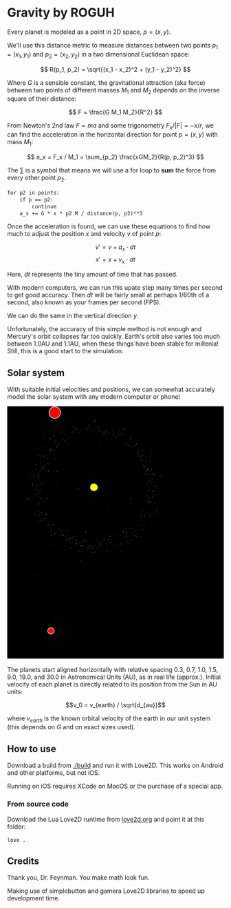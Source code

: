 # Gravity by ROGUH

Every planet is modeled as a point in 2D space, $p=(x,y)$.

We'll use this distance metric to measure distances between two points $p_1=(x_1, y_1)$ and $p_2=(x_2, y_2)$ in a two dimensional Euclidean space:

$$ R(p_1, p_2) = \sqrt{(x_1 - x_2)^2 + (y_1 - y_2)^2} $$

Where $G$ is a sensible constant, the gravitational attraction (aka force) between two points of different masses $M_1$ and $M_2$ depends on the inverse square of their distance:

$$ F = \frac{G M_1 M_2}{R^2} $$

From Newton's 2nd law $F = ma$ and some trigonometry $F_x/|F| = -x/r$, we can find the acceleration in the horizontal direction for point $p = (x, y)$ with mass $M_1$:

$$ a_x = F_x / M_1 = \sum_{p_2} \frac{xGM_2}{R(p, p_2)^3} $$

The $\sum$ is a symbol that means we will use a for loop to **sum** the force from every other point $p_2$.

```
for p2 in points:
    if p == p2:
        continue
    a_x += G * x * p2.M / distance(p, p2)**3
```

Once the acceleration is found, we can use these equations to find how much to adjust the position $x$ and velocity $v$ of point $p$:

$$v' = v + a_x \cdot dt$$
$$x' = x + v_x \cdot dt$$

Here, $dt$ represents the tiny amount of time that has passed.

With modern computers, we can run this upate step many times per second to get good accuracy.
Then $dt$ will be fairly small at perhaps 1/60th of a second, also known as your frames per second (FPS).

We can do the same in the vertical direction $y$.


Unfortunately, the accuracy of this simple method is not enough and Mercury's orbit collapses far too quickly. Earth's orbit also varies too much between 1.0AU and 1.1AU, when these things have been stable for millenia!
Still, this is a good start to the simulation.


## Solar system

With suitable initial velocities and positions, we can somewhat accurately model the solar system with any modern computer or phone!

![This screenshot of the solar system simulation is the result of a few seconds of computation with only 380 lines of lua code.](./preview.png)

The planets start aligned horizontally with relative spacing 0.3, 0.7, 1.0, 1.5, 9.0, 19.0, and 30.0 in Astronomical Units (AU), as in real life (approx.). Initial velocity of each planet is directly related to its position from the Sun in AU units:

$$v_0 = v_{earth} / \sqrt{d_{au}}$$

where $v_{earth}$ is the known orbital velocity of the earth in our unit system (this depends on $G$ and on exact sizes used).


## How to use

Download a build from [./build](./build) and run it with Love2D.
This works on Android and other platforms, but not iOS.

Running on iOS requires XCode on MacOS or the purchase of a special app.

### From source code

Download the Lua Love2D runtime from [love2d.org](https://love2d.org/) and point it at this folder:

```
love .
```


## Credits

Thank you, Dr. Feynman. You make math look fun.

Making use of simplebutton and gamera Love2D libraries to speed up development time.
